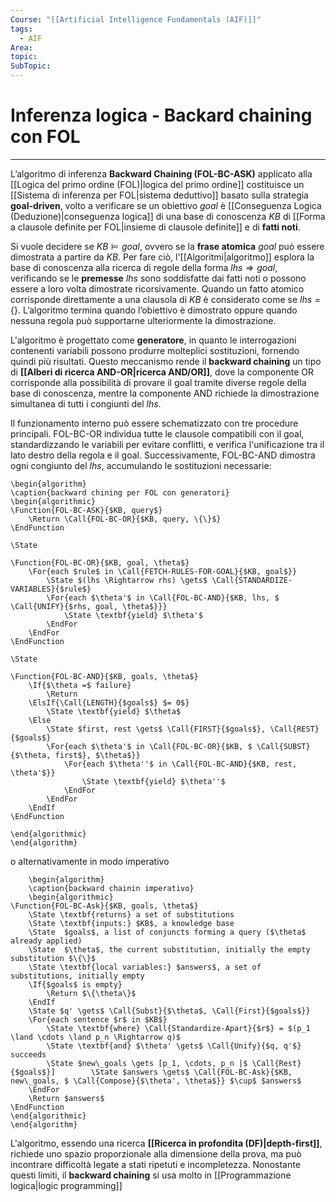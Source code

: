 ```yaml
---
Course: "[[Artificial Intelligence Fundamentals (AIF)]]"
tags:
  - AIF
Area: 
topic: 
SubTopic: 
---
```


# Inferenza logica - Backard chaining con FOL
---
L’algoritmo di inferenza **Backward Chaining (FOL-BC-ASK)** applicato alla [[Logica del primo ordine (FOL)|logica del primo ordine]] costituisce un [[Sistema di inferenza per FOL|sistema deduttivo]] basato sulla strategia **goal-driven**, volto a verificare se un obiettivo $goal$ è [[Conseguenza Logica (Deduzione)|conseguenza logica]] di una base di conoscenza $KB$ di [[Forma a clausole definite per FOL|insieme di clausole definite]] e di **fatti noti**.  

Si vuole decidere se $KB \models goal$, ovvero se la **frase atomica** $goal$ può essere dimostrata a partire da $KB$. Per fare ciò, l'[[Algoritmi|algoritmo]] esplora la base di conoscenza alla ricerca di regole della forma $lhs \Rightarrow goal$, verificando se le **premesse** $lhs$ sono soddisfatte dai fatti noti o possono essere a loro volta dimostrate ricorsivamente. Quando un fatto atomico corrisponde direttamente a una clausola di $KB$ è considerato come se $lhs=\{\}$. L’algoritmo termina quando l’obiettivo è dimostrato oppure quando nessuna regola può supportarne ulteriormente la dimostrazione.

L'algoritmo è progettato come **generatore**, in quanto le interrogazioni contenenti variabili possono produrre molteplici sostituzioni, fornendo quindi più risultati. Questo meccanismo rende il **backward chaining** un tipo di **[[Alberi di ricerca AND-OR|ricerca AND/OR]]**, dove la componente OR corrisponde alla possibilità di provare il goal tramite diverse regole della base di conoscenza, mentre la componente AND richiede la dimostrazione simultanea di tutti i congiunti del $lhs$.

Il funzionamento interno può essere schematizzato con tre procedure principali. FOL-BC-OR individua tutte le clausole compatibili con il goal, standardizzando le variabili per evitare conflitti, e verifica l'unificazione tra il lato destro della regola e il goal. Successivamente, FOL-BC-AND dimostra ogni congiunto del $lhs$, accumulando le sostituzioni necessarie:
```pseudo
\begin{algorithm}
\caption{backward chining per FOL con generatori}
\begin{algorithmic}
\Function{FOL-BC-ASK}{$KB, query$}
    \Return \Call{FOL-BC-OR}{$KB, query, \{\}$}
\EndFunction

\State

\Function{FOL-BC-OR}{$KB, goal, \theta$}
    \For{each $rule$ in \Call{FETCH-RULES-FOR-GOAL}{$KB, goal$}}
        \State $(lhs \Rightarrow rhs) \gets$ \Call{STANDARDIZE-VARIABLES}{$rule$}
        \For{each $\theta'$ in \Call{FOL-BC-AND}{$KB, lhs, $ \Call{UNIFY}{$rhs, goal, \theta$}}}
            \State \textbf{yield} $\theta'$
        \EndFor
    \EndFor
\EndFunction

\State

\Function{FOL-BC-AND}{$KB, goals, \theta$}
    \If{$\theta =$ failure}
        \Return
    \ElsIf{\Call{LENGTH}{$goals$} $= 0$}
        \State \textbf{yield} $\theta$
    \Else
        \State $first, rest \gets$ \Call{FIRST}{$goals$}, \Call{REST}{$goals$}
        \For{each $\theta'$ in \Call{FOL-BC-OR}{$KB, $ \Call{SUBST}{$\theta, first$}, $\theta$}}
            \For{each $\theta''$ in \Call{FOL-BC-AND}{$KB, rest, \theta'$}}
                \State \textbf{yield} $\theta''$
            \EndFor
        \EndFor
    \EndIf
\EndFunction

\end{algorithmic}
\end{algorithm}
```
o alternativamente in modo imperativo 
```pseudo
	\begin{algorithm}
	\caption{backward chainin imperativo}
	\begin{algorithmic}
\Function{FOL-BC-Ask}{$KB, goals, \theta$}
    \State \textbf{returns} a set of substitutions
    \State \textbf{inputs:} $KB$, a knowledge base  
    \State  $goals$, a list of conjuncts forming a query ($\theta$ already applied)  
    \State  $\theta$, the current substitution, initially the empty substitution $\{\}$
    \State \textbf{local variables:} $answers$, a set of substitutions, initially empty
    \If{$goals$ is empty}
        \Return $\{\theta\}$
    \EndIf
    \State $q' \gets$ \Call{Subst}{$\theta$, \Call{First}{$goals$}}
    \For{each sentence $r$ in $KB$}
        \State \textbf{where} \Call{Standardize-Apart}{$r$} = $(p_1 \land \cdots \land p_n \Rightarrow q)$
        \State \textbf{and} $\theta' \gets$ \Call{Unify}{$q, q'$} succeeds
        \State $new\_goals \gets [p_1, \cdots, p_n |$ \Call{Rest}{$goals$}]        \State $answers \gets$ \Call{FOL-BC-Ask}{$KB, new\_goals, $ \Call{Compose}{$\theta', \theta$}} $\cup$ $answers$
    \EndFor
    \Return $answers$
\EndFunction
\end{algorithmic}
\end{algorithm}
```
L'algoritmo, essendo una ricerca **[[Ricerca in profondita (DF)|depth-first]]**, richiede uno spazio proporzionale alla dimensione della prova, ma può incontrare difficoltà legate a stati ripetuti e incompletezza. Nonostante questi limiti, il **backward chaining**  si usa molto in [[Programmazione logica|logic programming]]